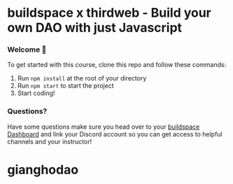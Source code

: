 # buildspace x thirdweb - Build your own DAO with just Javascript

### **Welcome 👋**
To get started with this course, clone this repo and follow these commands:

1. Run `npm install` at the root of your directory
2. Run `npm start` to start the project
3. Start coding!

### **Questions?**
Have some questions make sure you head over to your [buildspace Dashboard](https://app.buildspace.so/projects/COb520aae3-7925-42f4-a5e7-eaf718933766) and link your Discord account so you can get access to helpful channels and your instructor!
# gianghodao
